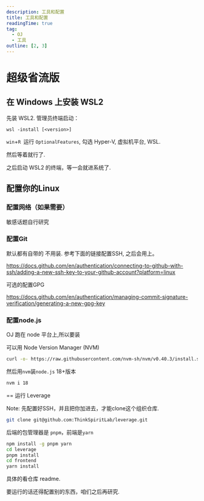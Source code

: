 ```yaml
---
description: 工具和配置
title: 工具和配置
readingTime: true
tag:
  - OJ
  - 工具
outline: [2, 3]
---
```



# 超级省流版

## 在 Windows 上安装 WSL2

先装 WSL2. 管理员终端启动：

```
wsl -install [<version>]
```

`win`+`R `运行 `OptionalFeatures`, 勾选 Hyper-V, 虚拟机平台, WSL.

然后等着就行了.

之后启动 WSL2 的终端，等一会就进系统了.

## 配置你的Linux

### 配置网络（如果需要）

敏感话题自行研究

### 配置Git

默认都有自带的 不用装. 参考下面的链接配置SSH, 之后会用上。

https://docs.github.com/en/authentication/connecting-to-github-with-ssh/adding-a-new-ssh-key-to-your-github-account?platform=linux

可选的配置GPG

https://docs.github.com/en/authentication/managing-commit-signature-verification/generating-a-new-gpg-key

### 配置node.js

OJ 跑在 node 平台上,所以要装

可以用 Node Version Manager (NVM)

```bash
curl -o- https://raw.githubusercontent.com/nvm-sh/nvm/v0.40.3/install.sh | bash
```

然后用`nvm`装`node.js` 18+版本

```bash
nvm i 18
```

== 运行 Leverage

Note: 先配置好SSH，并且把你加进去，才能clone这个组织仓库.

```bash
git clone git@github.com:ThinkSpiritLab/leverage.git
```

后端的包管理器是 `pnpm`，前端是`yarn`

```bash
npm install -g pnpm yarn
cd leverage
pnpm install
cd frontend
yarn install
```
具体的看仓库 readme.

要运行的话还得配置别的东西，咱们之后再研究.